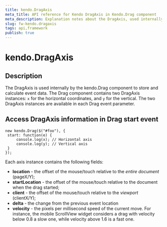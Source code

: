 ```yaml
---
title: kendo.DragAxis
meta_title: API reference for Kendo DragAxis in Kendo.Drag component
meta_description: Explanation notes about the DragAxis, used internally by the kendo.Drag component for event data calculations. Learn how to access DragAxis information in a drag start event.
slug: fw-kendo.dragaxis
tags: api,framework
publish: true
---
```


# kendo.DragAxis

## Description

The DragAxis is used internally by the kendo.Drag component to store and calculate event data.
The Drag component contains two DragAxis instances: `x` for the horizontal coordinates, and `y` for the vertical.
The two DragAxis instances are available in each Drag event parameter.

## Access DragAxis information in Drag start event

    new kendo.Drag($("#foo"), {
     start: function(e) {
         console.log(x); // Horizontal axis
         console.log(y); // Vertical axis
     }
    });

Each axis instance contains the following fields:


*   **location** - the offset of the mouse/touch relative to the _entire document_ (pageX/Y);
*   **startLocation** - the offset of the mouse/touch relative to the document when the drag started;
*   **client** - the offset of the mouse/touch relative to the _viewport_ (clientX/Y);
*   **delta** - the change from the previous event location
*   **velocity** - the pixels per millisecond speed of the current move. For instance, the mobile ScrollView widget considers a drag with velocity below 0.8 a slow one, while velocity above 1.6 is a fast one.
